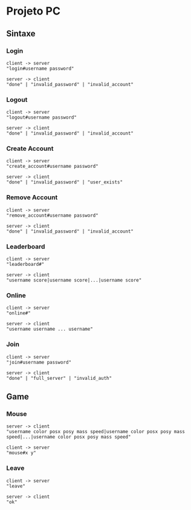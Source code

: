 # Projeto PC

## Sintaxe

### Login

    client -> server
    "login#username password"

    server -> client
    "done" | "invalid_password" | "invalid_account"

### Logout

    client -> server
    "logout#username password"

    server -> client
    "done" | "invalid_password" | "invalid_account"

### Create Account

    client -> server
    "create_account#username password"

    server -> client
    "done" | "invalid_password" | "user_exists"

### Remove Account

    client -> server
    "remove_account#username password"

    server -> client
    "done" | "invalid_password" | "invalid_account"

### Leaderboard

    client -> server
    "leaderboard#"

    server -> client
    "username score|username score|...|username score"

### Online

    client -> server
    "online#"

    server -> client
    "username username ... username"

### Join

    client -> server
    "join#username password"

    server -> client
    "done" | "full_server" | "invalid_auth"

## Game

### Mouse

    server -> client
    "username color posx posy mass speed|username color posx posy mass speed|...|username color posx posy mass speed"

    client -> server
    "mouse#x y"

### Leave

    client -> server
    "leave"

    server -> client
    "ok"
